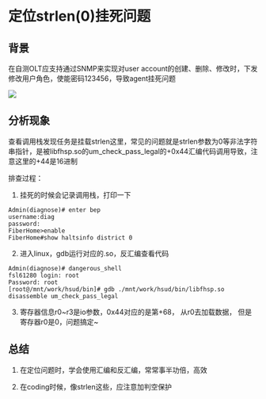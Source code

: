 # 定位strlen(0)挂死问题


## 背景

在自测OLT应支持通过SNMP来实现对user account的创建、删除、修改时，下发修改用户角色，使能密码123456，导致agent挂死问题

![](D:\Hugo\my_website\content\images\1_定位strlen(0)挂死问题.png)

## 分析现象

查看调用栈发现任务是挂载strlen这里，常见的问题就是strlen参数为0等非法字符串指针，是被libfhsp.so的um_check_pass_legal的+0x44汇编代码调用导致，注意这里的+44是16进制

排查过程：
1. 挂死的时候会记录调用栈，打印一下

  ```
  Admin(diagnose)# enter bep
  username:diag
  password:
  FiberHome>enable
  FiberHome#show haltsinfo district 0
  ```

  

2. 进入linux，gdb运行对应的.so，反汇编查看代码

  ```
  Admin(diagnose)# dangerous_shell
  fsl61280 login: root
  Password: root
  [root@/mnt/work/hsud/bin]# gdb ./mnt/work/hsud/bin/libfhsp.so
  disassemble um_check_pass_legal
  ```

3. 寄存器信息r0~r3是io参数，0x44对应的是第+68， 从r0去加载数据， 但是寄存器r0是0，问题搞定~

## 总结

1. 在定位问题时，学会使用汇编和反汇编，常常事半功倍，高效

2. 在coding时候，像strlen这些，应注意加判空保护
